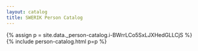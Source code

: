 ```yaml
---
layout: catalog
title: SWERIK Person Catalog
---
```

{% assign p = site.data._person-catalog.i-BWrrLCo5SxLJXHedGLLCjS %}
{% include person-catalog.html p=p %}

